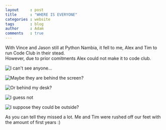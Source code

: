 ```yaml
---
layout     : post
title      : "WHERE IS EVERYONE"
categories : website
tags       : blog
author     : Adam
comments   : true
---
```


With Vince and Jason still at Python Nambia, it fell to me, Alex and Tim to run Code Club in their stead.  
However, due to prior comitments Alex could not make it to code club.

![I can't see anyone...]({{site.baseurl}}/res/blog_pics/WHERE-IS-EVERYONE-pic1.jpg)

![Maybe they are behind the screen?]({{site.baseurl}}/res/blog_pics/WHERE-IS-EVERYONE-pic2.jpg)

![Or behind my desk?]({{site.baseurl}}/res/blog_pics/WHERE-IS-EVERYONE-pic3.jpg)

![I guess not]({{site.baseurl}}/res/blog_pics/WHERE-IS-EVERYONE-pic4.jpg)

![I suppose they could be outside?]({{site.baseurl}}/res/blog_pics/WHERE-IS-EVERYONE-pic5.jpg)

As you can tell they missed a lot. Me and Tim were rushed off our feet with the amount of first years :)
